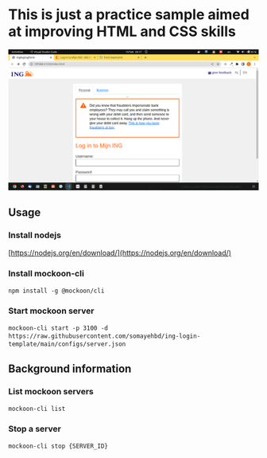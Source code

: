 # This is just a practice sample aimed at improving HTML and CSS skills

![](./docs/screenshot.png)

## Usage

### Install nodejs
[https://nodejs.org/en/download/](https://nodejs.org/en/download/)

### Install mockoon-cli
```
npm install -g @mockoon/cli
```

### Start mockoon server
```
mockoon-cli start -p 3100 -d https://raw.githubusercontent.com/somayehbd/ing-login-template/main/configs/server.json
```

## Background information

### List mockoon servers
```
mockoon-cli list
```

### Stop a server
```
mockoon-cli stop {SERVER_ID}
```

